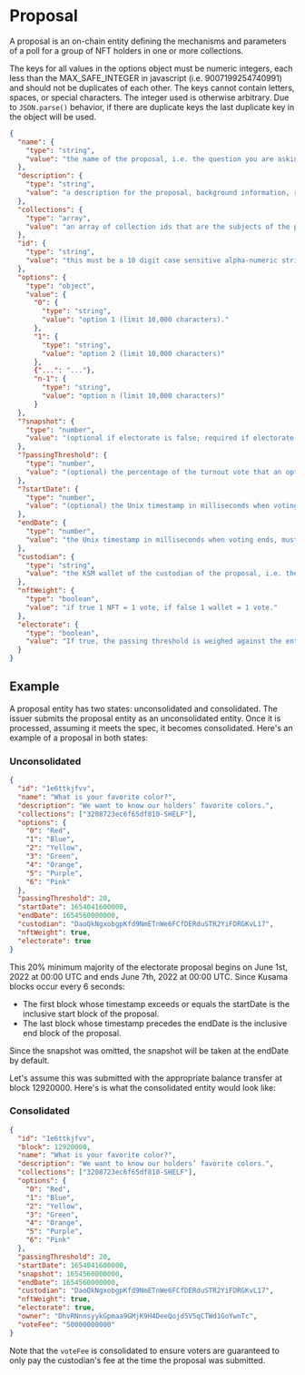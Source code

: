 # Proposal

A proposal is an on-chain entity defining the mechanisms and parameters of a poll for a group of NFT holders in one or more collections.

The keys for all values in the options object must be numeric integers, each less than the MAX_SAFE_INTEGER in javascript (i.e. 9007199254740991) and should not be duplicates of each other. The keys cannot contain letters, spaces, or special characters. The integer used is otherwise arbitrary. Due to `JSON.parse()` behavior, if there are duplicate keys the last duplicate key in the object will be used.

```json
{
  "name": {
    "type": "string",
    "value": "the name of the proposal, i.e. the question you are asking. Limit 10,000 characters."
  },
  "description": {
    "type": "string",
    "value": "a description for the proposal, background information, reasoning, etc. Limit 10,000 characters."
  },
  "collections": {
    "type": "array",
    "value": "an array of collection ids that are the subjects of the proposal. The proposal creator must be the issuer of all collections in this array"
  },
  "id": {
    "type": "string",
    "value": "this must be a 10 digit case sensitive alpha-numeric string [a-zA-Z0-9]{10} used to identify the proposal (62^10 possible ids) and must be unique across all proposals."
  },
  "options": {
    "type": "object",
    "value": {
      "0": {
        "type": "string",
        "value": "option 1 (limit 10,000 characters)."
      },
      "1": {
        "type": "string",
        "value": "option 2 (limit 10,000 characters)"
      },
      {"...": "..."},
      "n-1": {
        "type": "string",
        "value": "option n (limit 10,000 characters)"
      }
  },
  "?snapshot": {
    "type": "number",
    "value": "(optional if electorate is false; required if electorate is true) the Unix timestamp in milliseconds when the owner snapshot should be taken. This can be any date after the creation of the collection. If omitted, thesnapshot date = endDate. Limit 365 days after endDate."
  },
  "?passingThreshold": {
    "type": "number",
    "value": "(optional) the percentage of the turnout vote that an option needs in order to pass (e.g. a percentage of 20 means 20%). If omitted, a simple majority is used."
  },
  "?startDate": {
    "type": "number",
    "value": "(optional) the Unix timestamp in milliseconds when voting starts. If omitted, the timestamp of the block of the proposal creation will be used as the start date. Limit 365 days after date of proposal submission on-chain."
  },
  "endDate": {
    "type": "number",
    "value": "the Unix timestamp in milliseconds when voting ends, must be at least 1 minute after startDate and at most 365 days after startDate"
  },
  "custodian": {
    "type": "string",
    "value": "the KSM wallet of the custodian of the proposal, i.e. the individual responsible for the count. This is the wallet where the creation/voting fees for the proposal will be sent to. Must be a registered custodian."
  },
  "nftWeight": {
    "type": "boolean",
    "value": "if true 1 NFT = 1 vote, if false 1 wallet = 1 vote."
  },
  "electorate": {
    "type": "boolean",
    "value": "If true, the passing threshold is weighed against the entire electorate's vote weight.\n\nFor example, if there are 100 possible votes in the electorate and there are three options (A, B, C) to a proposal, if this key is true and passingThreshold is omitted, then in order for option A to pass there needs to be greater than 50 votes. If the result of this vote is A: 40, B: 20, C: 10, D: 30, none of the options pass. However in this example, if this key is false, option A would pass. The electorate vote weight depends on a couple parameters. If there are 50 unique owners of a collection of 100 NFTs, the electorate's vote weight would equal 100 if nftWeight = true, and 50 if false." 
  }
}
```
## Example

A proposal entity has two states: unconsolidated and consolidated. The issuer submits the proposal entity as an unconsolidated entity. Once it is processed, assuming it meets the spec, it becomes consolidated. Here's an example of a proposal in both states:

### Unconsolidated
```json
{
  "id": "1e6ttkjfvv",
  "name": "What is your favorite color?",
  "description": "We want to know our holders’ favorite colors.",
  "collections": ["3208723ec6f65df810-SHELF"],
  "options": {
    "0": "Red",
    "1": "Blue",
    "2": "Yellow",
    "3": "Green",
    "4": "Orange",
    "5": "Purple",
    "6": "Pink"
  },
  "passingThreshold": 20,
  "startDate": 1654041600000,
  "endDate": 1654560000000,
  "custodian": "DaoQkNgxobgpKfd9NmETnWe6FCfDERduSTR2YiFDRGKvL17",
  "nftWeight": true,
  "electorate": true
}
```
This 20% minimum majority of the electorate proposal begins on June 1st, 2022 at 00:00 UTC and ends June 7th, 2022 at 00:00 UTC. Since Kusama blocks occur every 6 seconds:

- The first block whose timestamp exceeds or equals the startDate is the inclusive start block of the proposal.
- The last block whose timestamp precedes the endDate is the inclusive end block of the proposal.

Since the snapshot was omitted, the snapshot will be taken at the endDate by default.

Let's assume this was submitted with the appropriate balance transfer at block 12920000. Here's is what the consolidated entity would look like:

### Consolidated
```json
{
  "id": "1e6ttkjfvv",
  "block": 12920000,
  "name": "What is your favorite color?",
  "description": "We want to know our holders’ favorite colors.",
  "collections": ["3208723ec6f65df810-SHELF"],
  "options": {
    "0": "Red",
    "1": "Blue",
    "2": "Yellow",
    "3": "Green",
    "4": "Orange",
    "5": "Purple",
    "6": "Pink"
  },
  "passingThreshold": 20,
  "startDate": 1654041600000,
  "snapshot": 1654560000000,
  "endDate": 1654560000000,
  "custodian": "DaoQkNgxobgpKfd9NmETnWe6FCfDERduSTR2YiFDRGKvL17",
  "nftWeight": true,
  "electorate": true,
  "owner": "DhvRNnnsyykGpmaa9GMjK9H4DeeQojd5V5qCTWd1GoYwnTc",
  "voteFee": "50000000000"
}
```

Note that the `voteFee` is consolidated to ensure voters are guaranteed to only pay the custodian's fee at the time the proposal was submitted.
